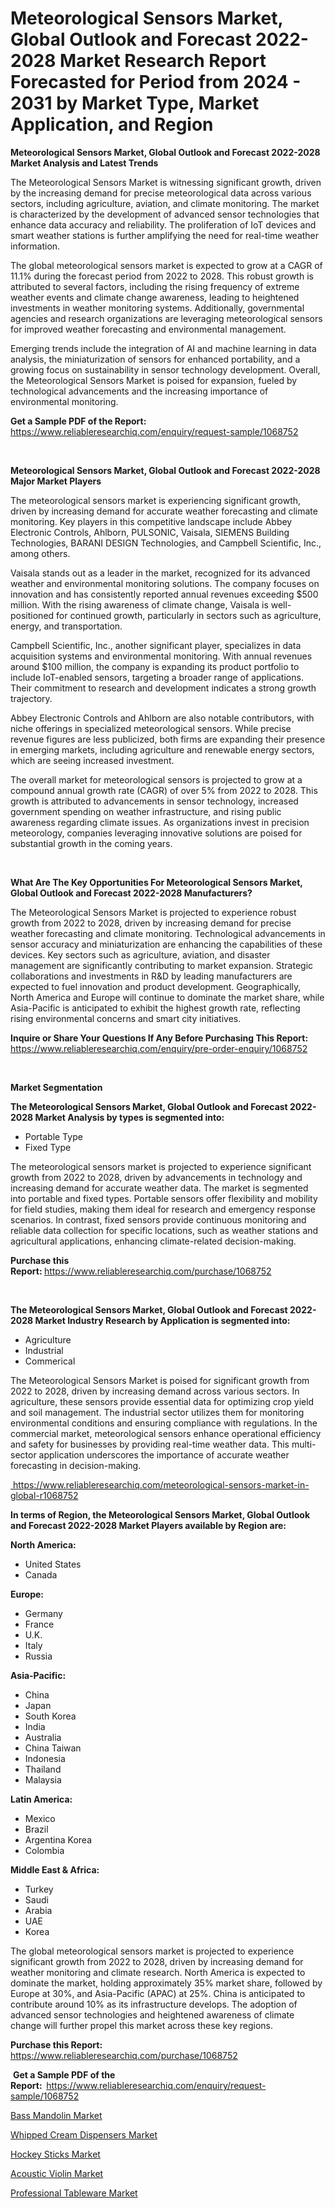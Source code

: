 <p><h1>Meteorological Sensors Market, Global Outlook and Forecast 2022-2028 Market Research Report Forecasted for Period from 2024 -  2031 by Market Type, Market Application, and Region</h1></p><p><strong>Meteorological Sensors Market, Global Outlook and Forecast 2022-2028 Market Analysis and Latest Trends</strong></p>
<p><p>The Meteorological Sensors Market is witnessing significant growth, driven by the increasing demand for precise meteorological data across various sectors, including agriculture, aviation, and climate monitoring. The market is characterized by the development of advanced sensor technologies that enhance data accuracy and reliability. The proliferation of IoT devices and smart weather stations is further amplifying the need for real-time weather information.</p><p>The global meteorological sensors market is expected to grow at a CAGR of 11.1% during the forecast period from 2022 to 2028. This robust growth is attributed to several factors, including the rising frequency of extreme weather events and climate change awareness, leading to heightened investments in weather monitoring systems. Additionally, governmental agencies and research organizations are leveraging meteorological sensors for improved weather forecasting and environmental management.</p><p>Emerging trends include the integration of AI and machine learning in data analysis, the miniaturization of sensors for enhanced portability, and a growing focus on sustainability in sensor technology development. Overall, the Meteorological Sensors Market is poised for expansion, fueled by technological advancements and the increasing importance of environmental monitoring.</p></p>
<p><strong>Get a Sample PDF of the Report:&nbsp;</strong> <a href="https://www.reliableresearchiq.com/enquiry/request-sample/1068752?utm_campaign=1170&utm_medium=2&utm_source=Github&utm_content=ia&utm_term=03122024&utm_id=meteorological-sensors-market-global-outlook-and-forecast-2022-2028">https://www.reliableresearchiq.com/enquiry/request-sample/1068752</a></p>
<p>&nbsp;</p>
<p><strong>Meteorological Sensors Market, Global Outlook and Forecast 2022-2028 Major Market Players</strong></p>
<p><p>The meteorological sensors market is experiencing significant growth, driven by increasing demand for accurate weather forecasting and climate monitoring. Key players in this competitive landscape include Abbey Electronic Controls, Ahlborn, PULSONIC, Vaisala, SIEMENS Building Technologies, BARANI DESIGN Technologies, and Campbell Scientific, Inc., among others.</p><p>Vaisala stands out as a leader in the market, recognized for its advanced weather and environmental monitoring solutions. The company focuses on innovation and has consistently reported annual revenues exceeding $500 million. With the rising awareness of climate change, Vaisala is well-positioned for continued growth, particularly in sectors such as agriculture, energy, and transportation.</p><p>Campbell Scientific, Inc., another significant player, specializes in data acquisition systems and environmental monitoring. With annual revenues around $100 million, the company is expanding its product portfolio to include IoT-enabled sensors, targeting a broader range of applications. Their commitment to research and development indicates a strong growth trajectory.</p><p>Abbey Electronic Controls and Ahlborn are also notable contributors, with niche offerings in specialized meteorological sensors. While precise revenue figures are less publicized, both firms are expanding their presence in emerging markets, including agriculture and renewable energy sectors, which are seeing increased investment.</p><p>The overall market for meteorological sensors is projected to grow at a compound annual growth rate (CAGR) of over 5% from 2022 to 2028. This growth is attributed to advancements in sensor technology, increased government spending on weather infrastructure, and rising public awareness regarding climate issues. As organizations invest in precision meteorology, companies leveraging innovative solutions are poised for substantial growth in the coming years.</p></p>
<p>&nbsp;</p>
<p><strong>What Are The Key Opportunities For Meteorological Sensors Market, Global Outlook and Forecast 2022-2028 Manufacturers?</strong></p>
<p><p>The Meteorological Sensors Market is projected to experience robust growth from 2022 to 2028, driven by increasing demand for precise weather forecasting and climate monitoring. Technological advancements in sensor accuracy and miniaturization are enhancing the capabilities of these devices. Key sectors such as agriculture, aviation, and disaster management are significantly contributing to market expansion. Strategic collaborations and investments in R&D by leading manufacturers are expected to fuel innovation and product development. Geographically, North America and Europe will continue to dominate the market share, while Asia-Pacific is anticipated to exhibit the highest growth rate, reflecting rising environmental concerns and smart city initiatives.</p></p>
<p><strong>Inquire or Share Your Questions If Any Before Purchasing This Report:</strong> <a href="https://www.reliableresearchiq.com/enquiry/pre-order-enquiry/1068752?utm_campaign=1170&utm_medium=2&utm_source=Github&utm_content=ia&utm_term=03122024&utm_id=meteorological-sensors-market-global-outlook-and-forecast-2022-2028">https://www.reliableresearchiq.com/enquiry/pre-order-enquiry/1068752</a></p>
<p>&nbsp;</p>
<p><strong>Market Segmentation</strong></p>
<p><strong>The Meteorological Sensors Market, Global Outlook and Forecast 2022-2028 Market Analysis by types is segmented into:</strong></p>
<p><ul><li>Portable Type</li><li>Fixed Type</li></ul></p>
<p><p>The meteorological sensors market is projected to experience significant growth from 2022 to 2028, driven by advancements in technology and increasing demand for accurate weather data. The market is segmented into portable and fixed types. Portable sensors offer flexibility and mobility for field studies, making them ideal for research and emergency response scenarios. In contrast, fixed sensors provide continuous monitoring and reliable data collection for specific locations, such as weather stations and agricultural applications, enhancing climate-related decision-making.</p></p>
<p><strong>Purchase this Report:&nbsp;</strong><a href="https://www.reliableresearchiq.com/purchase/1068752?utm_campaign=1170&utm_medium=2&utm_source=Github&utm_content=ia&utm_term=03122024&utm_id=meteorological-sensors-market-global-outlook-and-forecast-2022-2028">https://www.reliableresearchiq.com/purchase/1068752</a></p>
<p>&nbsp;</p>
<p><strong>The Meteorological Sensors Market, Global Outlook and Forecast 2022-2028 Market Industry Research by Application is segmented into:</strong></p>
<p><ul><li>Agriculture</li><li>Industrial</li><li>Commerical</li></ul></p>
<p><p>The Meteorological Sensors Market is poised for significant growth from 2022 to 2028, driven by increasing demand across various sectors. In agriculture, these sensors provide essential data for optimizing crop yield and soil management. The industrial sector utilizes them for monitoring environmental conditions and ensuring compliance with regulations. In the commercial market, meteorological sensors enhance operational efficiency and safety for businesses by providing real-time weather data. This multi-sector application underscores the importance of accurate weather forecasting in decision-making.</p></p>
<p><a href="https://www.reliableresearchiq.com/meteorological-sensors-market-in-global-r1068752?utm_campaign=1170&utm_medium=2&utm_source=Github&utm_content=ia&utm_term=03122024&utm_id=meteorological-sensors-market-global-outlook-and-forecast-2022-2028">&nbsp;https://www.reliableresearchiq.com/meteorological-sensors-market-in-global-r1068752</a></p>
<p><strong>In terms of Region, the Meteorological Sensors Market, Global Outlook and Forecast 2022-2028 Market Players available by Region are:</strong></p>
<p>
    <p> <strong> North America: </strong>
        <ul>
            <li>United States</li>
            <li>Canada</li>
        </ul>
        </p> 
    <p> <strong> Europe: </strong>
        <ul>
            <li>Germany</li>
            <li>France</li>
            <li>U.K.</li>
            <li>Italy</li>
            <li>Russia</li>
        </ul>
        </p> 
    <p> <strong> Asia-Pacific: </strong>
        <ul>
            <li>China</li>
            <li>Japan</li>
            <li>South Korea</li>
            <li>India</li>
            <li>Australia</li>
            <li>China Taiwan</li>
            <li>Indonesia</li>
            <li>Thailand</li>
            <li>Malaysia</li>
        </ul>
        </p> 
    <p> <strong> Latin America: </strong>
        <ul>
            <li>Mexico</li>
            <li>Brazil</li>
            <li>Argentina Korea</li>
            <li>Colombia</li>
        </ul>
        </p> 
    <p> <strong> Middle East & Africa: </strong>
        <ul>
            <li>Turkey</li>
            <li>Saudi</li>
            <li>Arabia</li>
            <li>UAE</li>
            <li>Korea</li>
        </ul>
    </p>
    </p>
<p><p>The global meteorological sensors market is projected to experience significant growth from 2022 to 2028, driven by increasing demand for weather monitoring and climate research. North America is expected to dominate the market, holding approximately 35% market share, followed by Europe at 30%, and Asia-Pacific (APAC) at 25%. China is anticipated to contribute around 10% as its infrastructure develops. The adoption of advanced sensor technologies and heightened awareness of climate change will further propel this market across these key regions.</p></p>
<p><strong>Purchase this Report: </strong><a href="https://www.reliableresearchiq.com/purchase/1068752?utm_campaign=1170&utm_medium=2&utm_source=Github&utm_content=ia&utm_term=03122024&utm_id=meteorological-sensors-market-global-outlook-and-forecast-2022-2028">https://www.reliableresearchiq.com/purchase/1068752</a></p>
<p>&nbsp;<strong>Get a Sample PDF of the Report:&nbsp;&nbsp;</strong><a href="https://www.reliableresearchiq.com/enquiry/request-sample/1068752?utm_campaign=1170&utm_medium=2&utm_source=Github&utm_content=ia&utm_term=03122024&utm_id=meteorological-sensors-market-global-outlook-and-forecast-2022-2028">https://www.reliableresearchiq.com/enquiry/request-sample/1068752</a></p>
<p><strong></strong></p>
<p><p><a href="https://www.linkedin.com/pulse/bass-mandolin-market-global-analysis-trends-forecasts-2024-2031-1t0ac?utm_campaign=1170&utm_medium=2&utm_source=Github&utm_content=ia&utm_term=03122024&utm_id=meteorological-sensors-market-global-outlook-and-forecast-2022-2028">Bass Mandolin Market</a></p><p><a href="https://issuu.com/reportprime-2/docs/whipped-cream-dispensers-market-size-2030.pptx?utm_campaign=1170&utm_medium=2&utm_source=Github&utm_content=ia&utm_term=03122024&utm_id=meteorological-sensors-market-global-outlook-and-forecast-2022-2028">Whipped Cream Dispensers Market</a></p><p><a href="https://www.linkedin.com/pulse/investing-hockey-sticks-market-trends-leading-products-regional-wu8rc?utm_campaign=1170&utm_medium=2&utm_source=Github&utm_content=ia&utm_term=03122024&utm_id=meteorological-sensors-market-global-outlook-and-forecast-2022-2028">Hockey Sticks Market</a></p><p><a href="https://www.linkedin.com/pulse/unlocking-growth-potential-strategic-analysis-acoustic-violin-utyjc?utm_campaign=1170&utm_medium=2&utm_source=Github&utm_content=ia&utm_term=03122024&utm_id=meteorological-sensors-market-global-outlook-and-forecast-2022-2028">Acoustic Violin Market</a></p><p><a href="https://issuu.com/reportprime-2/docs/professional-tableware-market-size-2030.pptx?utm_campaign=1170&utm_medium=2&utm_source=Github&utm_content=ia&utm_term=03122024&utm_id=meteorological-sensors-market-global-outlook-and-forecast-2022-2028">Professional Tableware Market</a></p></p>
